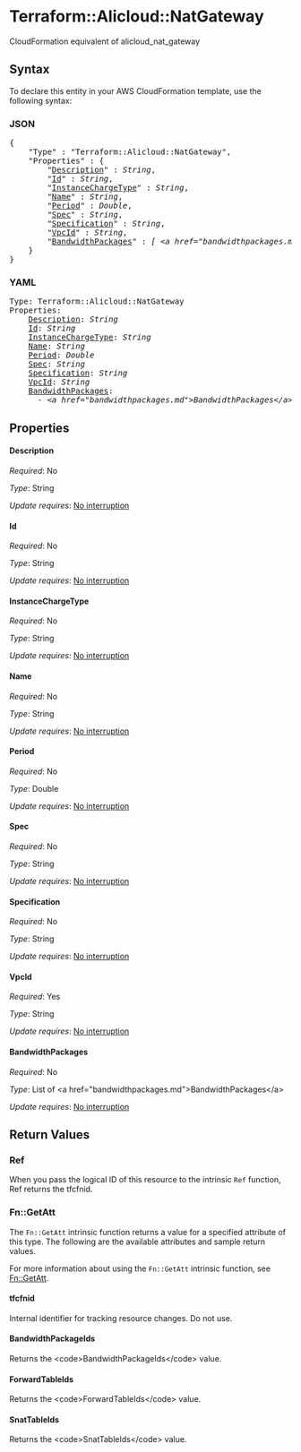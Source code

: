 # Terraform::Alicloud::NatGateway

CloudFormation equivalent of alicloud_nat_gateway

## Syntax

To declare this entity in your AWS CloudFormation template, use the following syntax:

### JSON

<pre>
{
    "Type" : "Terraform::Alicloud::NatGateway",
    "Properties" : {
        "<a href="#description" title="Description">Description</a>" : <i>String</i>,
        "<a href="#id" title="Id">Id</a>" : <i>String</i>,
        "<a href="#instancechargetype" title="InstanceChargeType">InstanceChargeType</a>" : <i>String</i>,
        "<a href="#name" title="Name">Name</a>" : <i>String</i>,
        "<a href="#period" title="Period">Period</a>" : <i>Double</i>,
        "<a href="#spec" title="Spec">Spec</a>" : <i>String</i>,
        "<a href="#specification" title="Specification">Specification</a>" : <i>String</i>,
        "<a href="#vpcid" title="VpcId">VpcId</a>" : <i>String</i>,
        "<a href="#bandwidthpackages" title="BandwidthPackages">BandwidthPackages</a>" : <i>[ &lt;a href=&#34;bandwidthpackages.md&#34;&gt;BandwidthPackages&lt;/a&gt;, ... ]</i>
    }
}
</pre>

### YAML

<pre>
Type: Terraform::Alicloud::NatGateway
Properties:
    <a href="#description" title="Description">Description</a>: <i>String</i>
    <a href="#id" title="Id">Id</a>: <i>String</i>
    <a href="#instancechargetype" title="InstanceChargeType">InstanceChargeType</a>: <i>String</i>
    <a href="#name" title="Name">Name</a>: <i>String</i>
    <a href="#period" title="Period">Period</a>: <i>Double</i>
    <a href="#spec" title="Spec">Spec</a>: <i>String</i>
    <a href="#specification" title="Specification">Specification</a>: <i>String</i>
    <a href="#vpcid" title="VpcId">VpcId</a>: <i>String</i>
    <a href="#bandwidthpackages" title="BandwidthPackages">BandwidthPackages</a>: <i>
      - &lt;a href=&#34;bandwidthpackages.md&#34;&gt;BandwidthPackages&lt;/a&gt;</i>
</pre>

## Properties

#### Description

_Required_: No

_Type_: String

_Update requires_: [No interruption](https://docs.aws.amazon.com/AWSCloudFormation/latest/UserGuide/using-cfn-updating-stacks-update-behaviors.html#update-no-interrupt)

#### Id

_Required_: No

_Type_: String

_Update requires_: [No interruption](https://docs.aws.amazon.com/AWSCloudFormation/latest/UserGuide/using-cfn-updating-stacks-update-behaviors.html#update-no-interrupt)

#### InstanceChargeType

_Required_: No

_Type_: String

_Update requires_: [No interruption](https://docs.aws.amazon.com/AWSCloudFormation/latest/UserGuide/using-cfn-updating-stacks-update-behaviors.html#update-no-interrupt)

#### Name

_Required_: No

_Type_: String

_Update requires_: [No interruption](https://docs.aws.amazon.com/AWSCloudFormation/latest/UserGuide/using-cfn-updating-stacks-update-behaviors.html#update-no-interrupt)

#### Period

_Required_: No

_Type_: Double

_Update requires_: [No interruption](https://docs.aws.amazon.com/AWSCloudFormation/latest/UserGuide/using-cfn-updating-stacks-update-behaviors.html#update-no-interrupt)

#### Spec

_Required_: No

_Type_: String

_Update requires_: [No interruption](https://docs.aws.amazon.com/AWSCloudFormation/latest/UserGuide/using-cfn-updating-stacks-update-behaviors.html#update-no-interrupt)

#### Specification

_Required_: No

_Type_: String

_Update requires_: [No interruption](https://docs.aws.amazon.com/AWSCloudFormation/latest/UserGuide/using-cfn-updating-stacks-update-behaviors.html#update-no-interrupt)

#### VpcId

_Required_: Yes

_Type_: String

_Update requires_: [No interruption](https://docs.aws.amazon.com/AWSCloudFormation/latest/UserGuide/using-cfn-updating-stacks-update-behaviors.html#update-no-interrupt)

#### BandwidthPackages

_Required_: No

_Type_: List of &lt;a href=&#34;bandwidthpackages.md&#34;&gt;BandwidthPackages&lt;/a&gt;

_Update requires_: [No interruption](https://docs.aws.amazon.com/AWSCloudFormation/latest/UserGuide/using-cfn-updating-stacks-update-behaviors.html#update-no-interrupt)

## Return Values

### Ref

When you pass the logical ID of this resource to the intrinsic `Ref` function, Ref returns the tfcfnid.

### Fn::GetAtt

The `Fn::GetAtt` intrinsic function returns a value for a specified attribute of this type. The following are the available attributes and sample return values.

For more information about using the `Fn::GetAtt` intrinsic function, see [Fn::GetAtt](https://docs.aws.amazon.com/AWSCloudFormation/latest/UserGuide/intrinsic-function-reference-getatt.html).

#### tfcfnid

Internal identifier for tracking resource changes. Do not use.

#### BandwidthPackageIds

Returns the &lt;code&gt;BandwidthPackageIds&lt;/code&gt; value.

#### ForwardTableIds

Returns the &lt;code&gt;ForwardTableIds&lt;/code&gt; value.

#### SnatTableIds

Returns the &lt;code&gt;SnatTableIds&lt;/code&gt; value.

